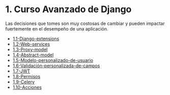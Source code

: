 # 1. Curso Avanzado de Django

Las decisiones que tomes son muy costosas de cambiar y pueden impactar
fuertemente en el desempeño de una aplicación.



[comment]:STARTING_GENERATED_TOC

* [1.1-Django-extensions](<./content/1.1-Django-extensions.md>)
* [1.2-Web-services](<./content/1.2-Web-services.md>)
* [1.3-Proxy-model](<./content/1.3-Proxy-model.md>)
* [1.4-Abstract-model](<./content/1.4-Abstract-model.md>)
* [1.5-Modelo-personalizado-de-usuario](<./content/1.5-Modelo-personalizado-de-usuario.md>)
* [1.6-Validación-personalizada-de-campos](<./content/1.6-Validación-personalizada-de-campos.md>)
* [1.7-JWT](<./content/1.7-JWT.md>)
* [1.8-Permisos](<./content/1.8-Permisos.md>)
* [1.9-Celery](<./content/1.9-Celery.md>)
* [1.10-Acciones](<./content/1.10-Acciones.md>)

[comment]:ENDING_GENERATED_TOC

